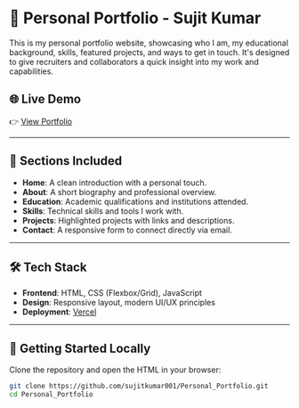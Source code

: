 # 💼 Personal Portfolio - Sujit Kumar

This is my personal portfolio website, showcasing who I am, my educational background, skills, featured projects, and ways to get in touch. It's designed to give recruiters and collaborators a quick insight into my work and capabilities.

## 🌐 Live Demo

👉 [View Portfolio](https://personal-portfolio-iota-azure.vercel.app/)

---

## 📁 Sections Included

- **Home**: A clean introduction with a personal touch.
- **About**: A short biography and professional overview.
- **Education**: Academic qualifications and institutions attended.
- **Skills**: Technical skills and tools I work with.
- **Projects**: Highlighted projects with links and descriptions.
- **Contact**: A responsive form to connect directly via email.

---

## 🛠️ Tech Stack

- **Frontend**: HTML, CSS (Flexbox/Grid), JavaScript
- **Design**: Responsive layout, modern UI/UX principles
- **Deployment**: [Vercel](https://vercel.com)

---

## 🚀 Getting Started Locally

Clone the repository and open the HTML in your browser:

```bash
git clone https://github.com/sujitkumar001/Personal_Portfolio.git
cd Personal_Portfolio
